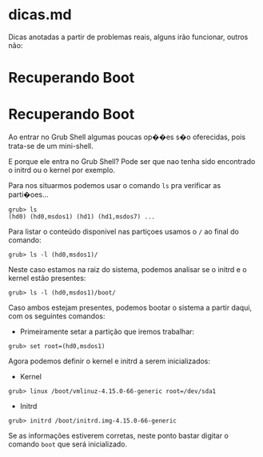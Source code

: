 # dicas.md

Dicas anotadas a partir de problemas reais, alguns irão funcionar, outros não:


# Recuperando Boot

# Recuperando Boot

Ao entrar no Grub Shell algumas poucas op��es s�o oferecidas, pois trata-se de um mini-shell.

E porque ele entra no Grub Shell?
Pode ser que nao tenha sido encontrado o initrd ou o kernel por exemplo.

Para nos situarmos podemos usar o comando `ls` pra verificar as parti�oes...

```
grub> ls
(hd0) (hd0,msdos1) (hd1) (hd1,msdos7) ...
```

Para listar o conteúdo disponivel nas partiçoes usamos o `/` ao final do comando:
```
grub> ls -l (hd0,msdos1)/
```

Neste caso estamos na raiz do sistema, podemos analisar se o initrd e o kernel estão presentes:

```
grub> ls -l (hd0,msdos1)/boot/

```

Caso ambos estejam presentes, podemos bootar o sistema a partir daqui, com os seguintes comandos:

* Primeiramente setar a partição que iremos trabalhar:

```
grub> set root=(hd0,msdos1)
```

Agora podemos definir o kernel e initrd a serem inicializados:

* Kernel

```
grub> linux /boot/vmlinuz-4.15.0-66-generic root=/dev/sda1
```

* Initrd
```
grub> initrd /boot/initrd.img-4.15.0-66-generic
```

Se as informações estiverem corretas, neste ponto bastar digitar o comando `boot` que será inicializado.

